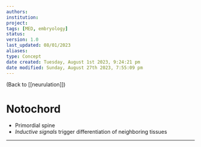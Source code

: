 ```yaml
---
authors: 
institution: 
project: 
tags: [MED, embryology]
status: 
version: 1.0
last_updated: 08/01/2023
aliases: 
type: Concept
date created: Tuesday, August 1st 2023, 9:24:21 pm
date modified: Sunday, August 27th 2023, 7:55:09 pm
---
```


(Back to [[neurulation]])

# Notochord

- Primordial spine
- _Inductive signals_ trigger differentiation of neighboring tissues

---
